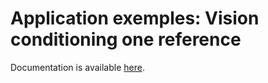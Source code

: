 # Application exemples: Vision conditioning one reference

Documentation is available [here](https://www.docs.niryo.com/applications/ned/examples/vision_conditioning_one_reference).